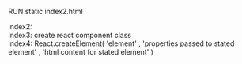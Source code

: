 RUN static index2.html

index2:  
index3: create react component class  
index4: React.createElement( 'element' , 'properties passed to stated element' , 'html content for stated element' )  